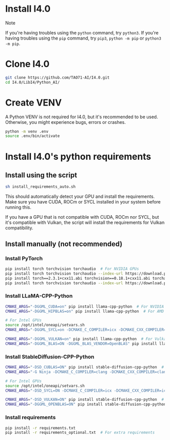 # Install I4.0
> [!NOTE]
> If you're having troubles using the `python` command, try `python3`.
> If you're having troubles using the `pip` command, try `pip3`, `python -m pip` or `python3 -m pip`.

# Clone I4.0
```bash
git clone https://github.com/TAO71-AI/I4.0.git
cd I4.0/LibI4/Python_AI/
```

# Create VENV
A Python VENV is not required for I4.0, but it's recommended to be used.
Otherwise, you might experience bugs, errors or crashes.
```bash
python -m venv .env
source .env/bin/activate
```

# Install I4.0's python requirements
## Install using the script
```bash
sh install_requirements_auto.sh
```

This should automatically detect your GPU and install the requirements.
Make sure you have CUDA, ROCm or SYCL installed in your system before running this.

If you have a GPU that is not compatible with CUDA, ROCm nor SYCL, but it's compatible with Vulkan, the script will install the requirements for Vulkan compatibility.

## Install manually (not recommended)
### Install PyTorch
```bash
pip install torch torchvision torchaudio  # For NVIDIA GPUs
pip install torch torchvision torchaudio --index-url https://download.pytorch.org/whl/rocm6.0  # For AMD GPUs
pip install torch==2.3.1+cxx11.abi torchvision==0.18.1+cxx11.abi torchaudio==2.3.1+cxx11.abi intel-extension-for-pytorch==2.3.110+xpu oneccl_bind_pt==2.3.100+xpu --extra-index-url https://pytorch-extension.intel.com/release-whl/stable/xpu/us/  # For Intel GPUs
pip install torch torchvision torchaudio --index-url https://download.pytorch.org/whl/cpu  # Without GPU support
```

### Install LLaMA-CPP-Python
```bash
CMAKE_ARGS="-DGGML_CUDA=on" pip install llama-cpp-python  # For NVIDIA GPUs
CMAKE_ARGS="-DGGML_HIPBLAS=on" pip install llama-cpp-python  # For AMD GPUs

# For Intel GPUs
source /opt/intel/oneapi/setvars.sh   
CMAKE_ARGS="-DGGML_SYCL=on -DCMAKE_C_COMPILER=icx -DCMAKE_CXX_COMPILER=icpx -DGGML_SYCL_F16=on" pip install llama-cpp-python

CMAKE_ARGS="-DGGML_VULKAN=on" pip install llama-cpp-python  # For Vulkan support (all GPUs, recommended)
CMAKE_ARGS="-DGGML_BLAS=ON -DGGML_BLAS_VENDOR=OpenBLAS" pip install llama-cpp-python  # Without GPU support
```

### Install StableDiffusion-CPP-Python
```bash
CMAKE_ARGS="-DSD_CUBLAS=ON" pip install stable-diffusion-cpp-python  # For NVIDIA GPUs
CMAKE_ARGS="-G Ninja -DCMAKE_C_COMPILER=clang -DCMAKE_CXX_COMPILER=clang++ -DSD_HIPBLAS=ON -DCMAKE_BUILD_TYPE=Release -DAMDGPU_TARGETS=gfx1101" pip install stable-diffusion-cpp-python  # For AMD GPUs

# For Intel GPUs
source /opt/intel/oneapi/setvars.sh   
CMAKE_ARGS="-DSD_SYCL=ON -DCMAKE_C_COMPILER=icx -DCMAKE_CXX_COMPILER=icpx -DGGML_SYCL_F16=ON" pip install stable-diffusion-cpp-python

CMAKE_ARGS="-DSD_VULKAN=ON" pip install stable-diffusion-cpp-python  # For Vulkan support (all GPUs, recommended)
CMAKE_ARGS="-DGGML_OPENBLAS=ON" pip install stable-diffusion-cpp-python  # Without GPU support
```

### Install requirements
```bash
pip install -r requirements.txt
pip install -r requirements_optional.txt  # For extra requirements
```